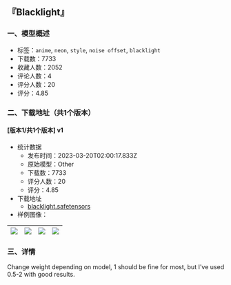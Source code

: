 ## 『Blacklight』
### 一、模型概述

- 标签：`anime`, `neon`, `style`, `noise offset`, `blacklight`
- 下载数：7733
- 收藏人数：2052
- 评论人数：4
- 评分人数：20
- 评分：4.85

### 二、下载地址（共1个版本）

#### [版本1/共1个版本] v1

- 统计数据
  - 发布时间：2023-03-20T02:00:17.833Z
  - 原始模型：Other
  - 下载数：7733
  - 评分人数：20
  - 评分：4.85
- 下载地址
  - [blacklight.safetensors](https://civitai.com/api/download/models/18765)
- 样例图像：

| <img src="https://image.civitai.com/xG1nkqKTMzGDvpLrqFT7WA/d54993a5-04d8-44b9-3cd7-137efce19800/width=450/195153.jpeg" /> | <img src="https://image.civitai.com/xG1nkqKTMzGDvpLrqFT7WA/d8dc98a3-e3ab-425a-15c0-e71ea0e6f300/width=450/195148.jpeg" /> | <img src="https://image.civitai.com/xG1nkqKTMzGDvpLrqFT7WA/43c4ddb9-d8cf-4cd0-3cc4-9ef803a12b00/width=450/195186.jpeg" /> | <img src="https://image.civitai.com/xG1nkqKTMzGDvpLrqFT7WA/c1733b6d-5f93-4c47-8548-07800b284a00/width=450/195331.jpeg" /> |
| ---- | ---- | ---- | ---- |


### 三、详情
<p>Change weight depending on model, 1 should be fine for most, but I've used 0.5-2 with good results.</p>